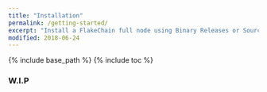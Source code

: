 ```yaml
---
title: "Installation"
permalink: /getting-started/
excerpt: "Install a FlakeChain full node using Binary Releases or Source Code."
modified: 2018-06-24
---
```


{% include base_path %}
{% include toc %}

### W.I.P

